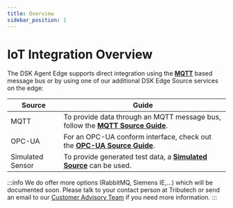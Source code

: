 ```yaml
---
title: Overview
sidebar_position: 1
---
```


# IoT Integration Overview
The DSK Agent Edge supports direct integration using the [**MQTT**](https://mqtt.org/) based message bus or by using one of our additional DSK Edge Source services on the edge:

| Source    | Guide                                                                                          |
| --------- | ---------------------------------------------------------------------------------------------  |
| MQTT      | To provide data through an MQTT message bus, follow the [**MQTT Source Guide**](./mqtt.md).  |
| OPC-UA    | For an OPC-UA conform interface, check out the [**OPC-UA Source Guide**](./opc-ua.md).       |
| Simulated Sensor | To provide generated test data, a [**Simulated Source**](./simulated.md) can be used.        |

:::info
We do offer more options (RabbitMQ, Siemens IE,...) which will be documented soon. Please talk to your contact person at Tributech or send an email to our [Customer Advisory Team](mailto:customer-advisory@tributech.io) if you need more information.
:::
